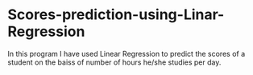 # Scores-prediction-using-Linar-Regression

In this program I have used Linear Regression to predict the scores of a student on the baiss of number of hours he/she studies per day.
